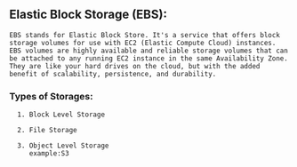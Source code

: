 ## Elastic Block Storage (EBS):
```
EBS stands for Elastic Block Store. It's a service that offers block storage volumes for use with EC2 (Elastic Compute Cloud) instances. EBS volumes are highly available and reliable storage volumes that can be attached to any running EC2 instance in the same Availability Zone. They are like your hard drives on the cloud, but with the added benefit of scalability, persistence, and durability.
```
  ### Types of Storages:

      1. Block Level Storage

      2. File Storage

      3. Object Level Storage 
         example:S3

      
      

